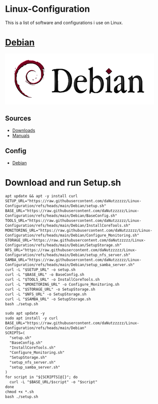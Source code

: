 # Linux-Configuration

This is a list of software and configurations i use on Linux.

# [Debian](Debian/)
![logo](Debian/Images/Debian.png)

## Sources
* [Downloads](https://www.debian.org/distrib/netinst)
* [Manuals](https://www.debian.org/releases/stable/installmanual)

## Config
* [Debian](Debian/)

# Download and run Setup.sh
```
apt update && apt -y install curl
SETUP_URL="https://raw.githubusercontent.com/daNutzzzzz/Linux-Configuration/refs/heads/main/Debian/setup.sh"
BASE_URL="https://raw.githubusercontent.com/daNutzzzzz/Linux-Configuration/refs/heads/main/Debian/BaseConfig.sh"
TOOLS_URL="https://raw.githubusercontent.com/daNutzzzzz/Linux-Configuration/refs/heads/main/Debian/InstallCoreTools.sh"
MONITORING_URL="https://raw.githubusercontent.com/daNutzzzzz/Linux-Configuration/refs/heads/main/Debian/Configure_Monitoring.sh"
STORAGE_URL="https://raw.githubusercontent.com/daNutzzzzz/Linux-Configuration/refs/heads/main/Debian/SetupStorage.sh"
NFS_URL="https://raw.githubusercontent.com/daNutzzzzz/Linux-Configuration/refs/heads/main/Debian/setup_nfs_server.sh"
SAMBA_URL="https://raw.githubusercontent.com/daNutzzzzz/Linux-Configuration/refs/heads/main/Debian/setup_samba_server.sh"
curl -L "$SETUP_URL" -o setup.sh
curl -L "$BASE_URL" -o BaseConfig.sh
curl -L "$TOOLS_URL" -o InstallCoreTools.sh
curl -L "$MONITORING_URL" -o Configure_Monitoring.sh
curl -L "$STORAGE_URL" -o SetupStorage.sh
curl -L "$NFS_URL" -o SetupStorage.sh
curl -L "$SAMBA_URL" -o SetupStorage.sh
bash ./setup.sh
```

```
sudo apt update -y
sudo apt install -y curl
BASE_URL="https://raw.githubusercontent.com/daNutzzzzz/Linux-Configuration/refs/heads/main/Debian"
SCRIPTS=(
  "setup.sh"
  "BaseConfig.sh"
  "InstallCoreTools.sh"
  "Configure_Monitoring.sh"
  "SetupStorage.sh"
  "setup_nfs_server.sh"
  "setup_samba_server.sh"
)
for script in "${SCRIPTS[@]}"; do
  curl -L "$BASE_URL/$script" -o "$script"
done
chmod +x *.sh
bash ./setup.sh
```